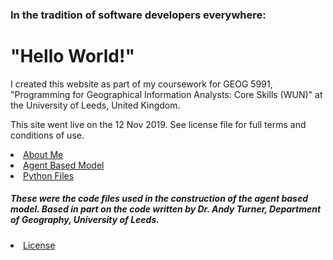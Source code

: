 <h3>In the tradition of software developers everywhere:</h3>
<h1>"Hello World!"</h1>


<p>
I created this website as part of my coursework for GEOG 5991, "Programming for Geographical Information Analysts: Core Skills (WUN)" at the University of Leeds, United Kingdom.</p>
  
<p>This site went live on the 12 Nov 2019. See license file for full terms and conditions of use.

</p>

<li><a href="https://jlablacker.github.io/GEOG5991-Portfolio/About.md">About Me</a></li>

<li><a href="https://jlablacker.github.io/GEOG5991-Portfolio/Agent.md">Agent Based Model</a></li>

<li><a href="https://jlablacker.github.io/GEOG5991-Portfolio/PythonCode.md"> Python Files</a></li>
<h5>These were the code files used in the construction of the agent based model.  Based in part on the code written by Dr. Andy Turner, Department of Geography, University of Leeds.</h5>

<li><a href="https://jlablacker.github.io/GEOG5991-Portfolio/LICENSE"> License



